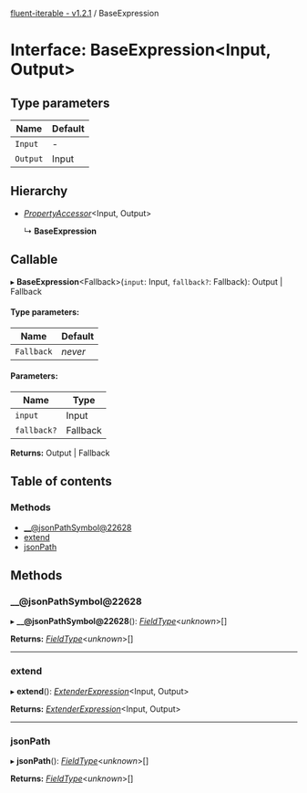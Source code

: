 [fluent-iterable - v1.2.1](../README.md) / BaseExpression

# Interface: BaseExpression<Input, Output\>

## Type parameters

Name | Default |
------ | ------ |
`Input` | - |
`Output` | Input |

## Hierarchy

* [*PropertyAccessor*](propertyaccessor.md)<Input, Output\>

  ↳ **BaseExpression**

## Callable

▸ **BaseExpression**<Fallback\>(`input`: Input, `fallback?`: Fallback): Output \| Fallback

#### Type parameters:

Name | Default |
------ | ------ |
`Fallback` | *never* |

#### Parameters:

Name | Type |
------ | ------ |
`input` | Input |
`fallback?` | Fallback |

**Returns:** Output \| Fallback

## Table of contents

### Methods

- [\_\_@jsonPathSymbol@22628](baseexpression.md#__@jsonpathsymbol@22628)
- [extend](baseexpression.md#extend)
- [jsonPath](baseexpression.md#jsonpath)

## Methods

### \_\_@jsonPathSymbol@22628

▸ **__@jsonPathSymbol@22628**(): [*FieldType*](../README.md#fieldtype)<*unknown*\>[]

**Returns:** [*FieldType*](../README.md#fieldtype)<*unknown*\>[]

___

### extend

▸ **extend**(): [*ExtenderExpression*](../README.md#extenderexpression)<Input, Output\>

**Returns:** [*ExtenderExpression*](../README.md#extenderexpression)<Input, Output\>

___

### jsonPath

▸ **jsonPath**(): [*FieldType*](../README.md#fieldtype)<*unknown*\>[]

**Returns:** [*FieldType*](../README.md#fieldtype)<*unknown*\>[]
